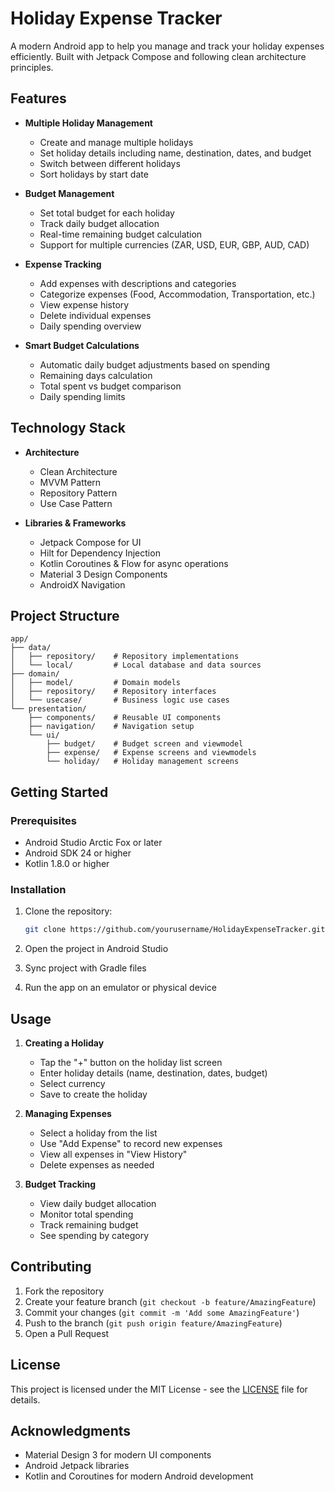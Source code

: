 # Holiday Expense Tracker

A modern Android app to help you manage and track your holiday expenses efficiently. Built with Jetpack Compose and following clean architecture principles.

## Features

- **Multiple Holiday Management**

  - Create and manage multiple holidays
  - Set holiday details including name, destination, dates, and budget
  - Switch between different holidays
  - Sort holidays by start date

- **Budget Management**

  - Set total budget for each holiday
  - Track daily budget allocation
  - Real-time remaining budget calculation
  - Support for multiple currencies (ZAR, USD, EUR, GBP, AUD, CAD)

- **Expense Tracking**

  - Add expenses with descriptions and categories
  - Categorize expenses (Food, Accommodation, Transportation, etc.)
  - View expense history
  - Delete individual expenses
  - Daily spending overview

- **Smart Budget Calculations**
  - Automatic daily budget adjustments based on spending
  - Remaining days calculation
  - Total spent vs budget comparison
  - Daily spending limits

## Technology Stack

- **Architecture**

  - Clean Architecture
  - MVVM Pattern
  - Repository Pattern
  - Use Case Pattern

- **Libraries & Frameworks**
  - Jetpack Compose for UI
  - Hilt for Dependency Injection
  - Kotlin Coroutines & Flow for async operations
  - Material 3 Design Components
  - AndroidX Navigation

## Project Structure

```
app/
├── data/
│   ├── repository/    # Repository implementations
│   └── local/         # Local database and data sources
├── domain/
│   ├── model/         # Domain models
│   ├── repository/    # Repository interfaces
│   └── usecase/       # Business logic use cases
└── presentation/
    ├── components/    # Reusable UI components
    ├── navigation/    # Navigation setup
    └── ui/
        ├── budget/    # Budget screen and viewmodel
        ├── expense/   # Expense screens and viewmodels
        └── holiday/   # Holiday management screens
```

## Getting Started

### Prerequisites

- Android Studio Arctic Fox or later
- Android SDK 24 or higher
- Kotlin 1.8.0 or higher

### Installation

1. Clone the repository:

   ```bash
   git clone https://github.com/yourusername/HolidayExpenseTracker.git
   ```

2. Open the project in Android Studio

3. Sync project with Gradle files

4. Run the app on an emulator or physical device

## Usage

1. **Creating a Holiday**

   - Tap the "+" button on the holiday list screen
   - Enter holiday details (name, destination, dates, budget)
   - Select currency
   - Save to create the holiday

2. **Managing Expenses**

   - Select a holiday from the list
   - Use "Add Expense" to record new expenses
   - View all expenses in "View History"
   - Delete expenses as needed

3. **Budget Tracking**
   - View daily budget allocation
   - Monitor total spending
   - Track remaining budget
   - See spending by category

## Contributing

1. Fork the repository
2. Create your feature branch (`git checkout -b feature/AmazingFeature`)
3. Commit your changes (`git commit -m 'Add some AmazingFeature'`)
4. Push to the branch (`git push origin feature/AmazingFeature`)
5. Open a Pull Request

## License

This project is licensed under the MIT License - see the [LICENSE](LICENSE) file for details.

## Acknowledgments

- Material Design 3 for modern UI components
- Android Jetpack libraries
- Kotlin and Coroutines for modern Android development
